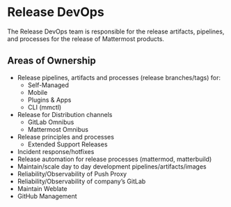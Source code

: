 # Release DevOps

The Release DevOps team is responsible for the release artifacts, pipelines, and processes for the release of Mattermost products. 

## Areas of Ownership

- Release pipelines, artifacts and processes (release branches/tags) for: 
  - Self-Managed
  - Mobile
  - Plugins & Apps
  - CLI (mmctl)
- Release for Distribution channels
  - GitLab Omnibus
  - Mattermost Omnibus
- Release principles and processes
  - Extended Support Releases
- Incident response/hotfixes
- Release automation for release processes (mattermod, matterbuild)
- Maintain/scale day to day development pipelines/artifacts/images
- Reliability/Observability of Push Proxy
- Reliability/Observability of company’s GitLab
- Maintain Weblate
- GitHub Management
